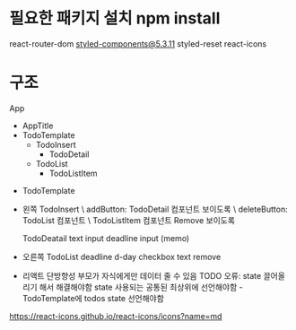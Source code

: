 # 필요한 패키지 설치 npm install
react-router-dom styled-components@5.3.11 styled-reset react-icons

# 구조
App
- AppTitle
- TodoTemplate
  - TodoInsert
    - TodoDetail
  - TodoList
    - TodoListItem

* TodoTemplate
- 왼쪽
  TodoInsert
  \ addButton: TodoDetail 컴포넌트 보이도록
  \ deleteButton: TodoList 컴포넌트 \ TodoListItem 컴포넌트 Remove 보이도록

  TodoDeatail
  text input
  deadline input
  (memo)

- 오른쪽
  TodoList
    deadline
    d-day
    checkbox
    text
    remove


* 리액트 단방향성 부모가 자식에게만 데이터 줄 수 있음
TODO 오류: state 끌어올리기 해서 해결해야함 state 사용되는 공통된 최상위에 선언해야함 - TodoTemplate에 todos state 선언해야함


https://react-icons.github.io/react-icons/icons?name=md